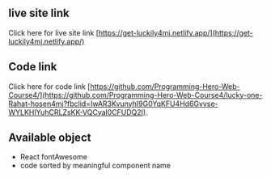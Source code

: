 ## live site link
Click here for live site link [https://get-luckily4mj.netlify.app/](https://get-luckily4mj.netlify.app/)

## Code link

Click here for code link [https://github.com/Programming-Hero-Web-Course4/](https://github.com/Programming-Hero-Web-Course4/lucky-one-Rahat-hosen4mj?fbclid=IwAR3KvunyhI9G0YqKFU4Hd6Gvvse-WYLKHlYuhCRLZsKK-VQCyal0CFUDQ2I).

## Available object
 - React fontAwesome
 - code sorted by meaningful component name


